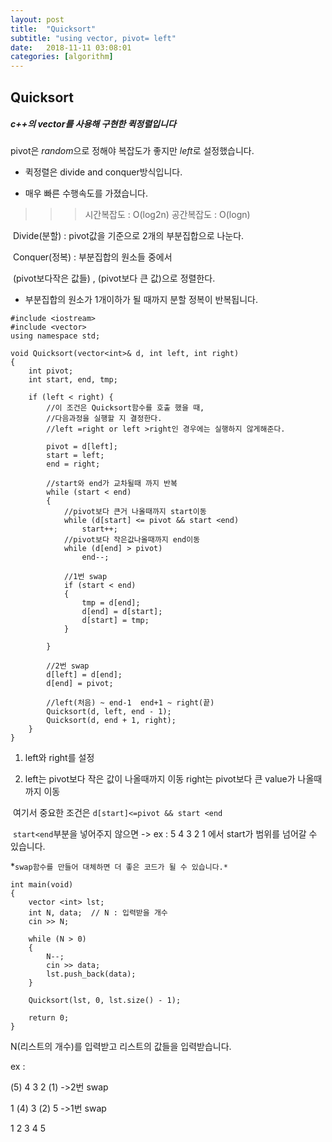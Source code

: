 ```yaml
---
layout: post
title:  "Quicksort"
subtitle: "using vector, pivot= left"
date:   2018-11-11 03:08:01
categories: [algorithm]
---
```

## Quicksort



##### c++의 vector를 사용해 구현한 퀵정렬입니다




pivot은 *random*으로 정해야 복잡도가 좋지만 *left*로 설정했습니다.

* 퀵정렬은 divide and conquer방식입니다.

* 매우 빠른 수행속도를 가졌습니다.

> > > 시간복잡도 : O(log2n)    공간복잡도 : O(logn)


​	Divide(분할) : pivot값을 기준으로 2개의 부분집합으로 나눈다.

​	Conquer(정복) : 부분집합의 원소들 중에서

​			 (pivot보다작은 값들)   ,   (pivot보다 큰 값)으로 정렬한다.

* 부분집합의 원소가 1개이하가 될 때까지 분할 정복이 반복됩니다.


~~~
#include <iostream>
#include <vector>
using namespace std;

void Quicksort(vector<int>& d, int left, int right)
{
	int pivot;
	int start, end, tmp;
	
	if (left < right) {   
		//이 조건은 Quicksort함수를 호출 했을 때,
		//다음과정을 실행할 지 결정한다.
		//left =right or left >right인 경우에는 실행하지 않게해준다.

		pivot = d[left];
		start = left;
		end = right;

		//start와 end가 교차될때 까지 반복
		while (start < end)
		{
			//pivot보다 큰거 나올때까지 start이동
			while (d[start] <= pivot && start <end)
				start++;
			//pivot보다 작은값나올때까지 end이동
			while (d[end] > pivot)
				end--;
			
			//1번 swap
			if (start < end)
			{
				tmp = d[end];
				d[end] = d[start];
				d[start] = tmp;
			}

		}
		
		//2번 swap
		d[left] = d[end];
		d[end] = pivot;

		//left(처음) ~ end-1  end+1 ~ right(끝)
		Quicksort(d, left, end - 1);
		Quicksort(d, end + 1, right);
	}
}
~~~



1. left와 right를 설정

2. left는 pivot보다 작은 값이 나올때까지 이동 
   right는 pivot보다 큰 value가 나올때까지 이동

​      여기서 중요한 조건은 `d[start]<=pivot && start <end`

​	`start<end`부분을 넣어주지 않으면
   		-> ex : 5 4 3 2 1 에서 start가 범위를 넘어갈 수 있습니다.

*`swap함수를 만들어 대체하면 더 좋은 코드가 될 수 있습니다.*`

~~~
int main(void)
{
	vector <int> lst;
	int N, data;  // N : 입력받을 개수
	cin >> N;

	while (N > 0)
	{
		N--;
		cin >> data;
		lst.push_back(data);
	}
	
	Quicksort(lst, 0, lst.size() - 1);
	
	return 0;
}
~~~



N(리스트의 개수)를 입력받고 리스트의 값들을 입력받습니다.


ex : 

(5) 4  3  2 (1)     ->2번 swap

 1 (4) 3 (2) 5      ->1번 swap

 1  2  3  4  5

